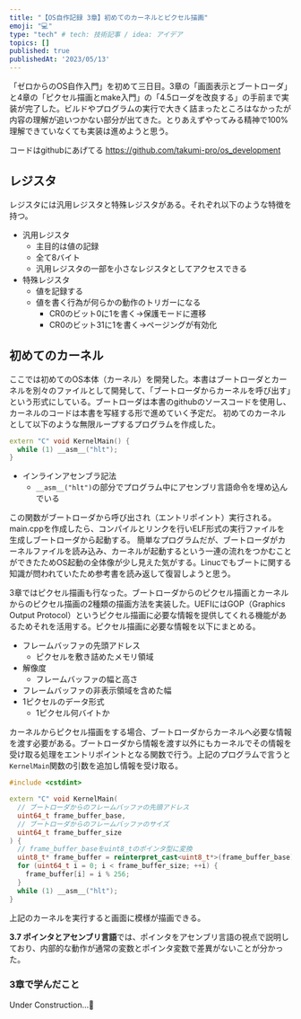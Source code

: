 ```yaml
---
title: "【OS自作記録 3章】初めてのカーネルとピクセル描画"
emoji: "💻"
type: "tech" # tech: 技術記事 / idea: アイデア
topics: []
published: true
publishedAt: '2023/05/13'
---
```


「ゼロからのOS自作入門」を初めて三日目。3章の「画面表示とブートローダ」と4章の「ピクセル描画とmake入門」の「4.5ローダを改良する」の手前まで実装が完了した。ビルドやプログラムの実行で大きく詰まったところはなかったが内容の理解が追いつかない部分が出てきた。とりあえずやってみる精神で100%理解できていなくても実装は進めようと思う。

コードはgithubにあげてる
https://github.com/takumi-pro/os_development


## レジスタ
レジスタには汎用レジスタと特殊レジスタがある。それぞれ以下のような特徴を持つ。

- 汎用レジスタ
  - 主目的は値の記録
  - 全て8バイト
  - 汎用レジスタの一部を小さなレジスタとしてアクセスできる
- 特殊レジスタ
  - 値を記録する
  - 値を書く行為が何らかの動作のトリガーになる
    - CR0のビット0に1を書く→保護モードに遷移
    - CR0のビット31に1を書く→ページングが有効化

## 初めてのカーネル
ここでは初めてのOS本体（カーネル）を開発した。本書はブートローダとカーネルを別々のファイルとして開発して、「ブートローダからカーネルを呼び出す」という形式にしている。ブートローダは本書のgithubのソースコードを使用し、カーネルのコードは本書を写経する形で進めていく予定だ。
初めてのカーネルとして以下のような無限ループするプログラムを作成した。

```cpp:main.cpp
extern "C" void KernelMain() {
  while (1) __asm__("hlt");
}
```

- インラインアセンブラ記法
  - `__asm__("hlt")`の部分でプログラム中にアセンブリ言語命令を埋め込んでいる

この関数がブートローダから呼び出され（エントリポイント）実行される。main.cppを作成したら、コンパイルとリンクを行いELF形式の実行ファイルを生成しブートローダから起動する。
簡単なプログラムだが、ブートローダがカーネルファイルを読み込み、カーネルが起動するという一連の流れをつかむことができたためOS起動の全体像が少し見えた気がする。Linucでもブートに関する知識が問われていたため参考書を読み返して復習しようと思う。

3章ではピクセル描画も行なった。ブートローダからのピクセル描画とカーネルからのピクセル描画の2種類の描画方法を実装した。UEFIにはGOP（Graphics Output Protocol）というピクセル描画に必要な情報を提供してくれる機能があるためそれを活用する。ピクセル描画に必要な情報を以下にまとめる。

- フレームバッファの先頭アドレス
  - ピクセルを敷き詰めたメモリ領域
- 解像度
  - フレームバッファの幅と高さ
- フレームバッファの非表示領域を含めた幅
- 1ピクセルのデータ形式
  - 1ピクセル何バイトか

カーネルからピクセル描画をする場合、ブートローダからカーネルへ必要な情報を渡す必要がある。ブートローダから情報を渡す以外にもカーネルでその情報を受け取る処理をエントリポイントとなる関数で行う。上記のプログラムで言うと`KernelMain`関数の引数を追加し情報を受け取る。

```cpp:main.cpp
#include <cstdint>

extern "C" void KernelMain(
  // ブートローダからのフレームバッファの先頭アドレス
  uint64_t frame_buffer_base,
  // ブートローダからのフレームバッファのサイズ
  uint64_t frame_buffer_size
) {
  // frame_buffer_baseをuint8_tのポインタ型に変換
  uint8_t* frame_buffer = reinterpret_cast<uint8_t*>(frame_buffer_base);
  for (uint64_t i = 0; i < frame_buffer_size; ++i) {
    frame_buffer[i] = i % 256;
  }
  while (1) __asm__("hlt");
}
```

上記のカーネルを実行すると画面に模様が描画できる。

**3.7 ポインタとアセンブリ言語**では、ポインタをアセンブリ言語の視点で説明しており、内部的な動作が通常の変数とポインタ変数で差異がないことが分かった。

### 3章で学んだこと
Under Construction...👷
